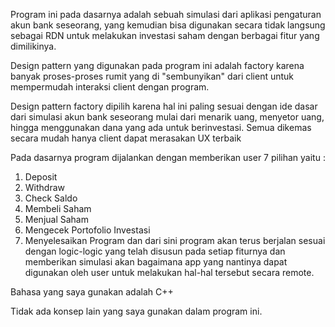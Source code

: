 Program ini pada dasarnya adalah sebuah simulasi dari aplikasi pengaturan akun bank seseorang, yang kemudian bisa digunakan secara tidak langsung sebagai RDN untuk melakukan investasi saham  dengan berbagai fitur yang dimilikinya. 

Design pattern yang digunakan pada program ini adalah factory karena banyak proses-proses rumit yang di "sembunyikan" dari client untuk mempermudah interaksi client dengan program.

Design pattern factory dipilih karena hal ini paling sesuai dengan ide dasar dari simulasi akun bank seseorang mulai dari menarik uang, menyetor uang, hingga menggunakan dana yang ada untuk berinvestasi. Semua dikemas secara mudah hanya client dapat merasakan UX terbaik

Pada dasarnya program dijalankan dengan memberikan user 7 pilihan yaitu :
1. Deposit
2. Withdraw
3. Check Saldo
4. Membeli Saham
5. Menjual Saham
6. Mengecek Portofolio Investasi
7. Menyelesaikan Program
dan dari sini program akan terus berjalan sesuai dengan logic-logic yang telah disusun pada setiap fiturnya dan memberikan simulasi akan bagaimana app yang nantinya dapat digunakan oleh user untuk melakukan hal-hal tersebut secara remote.

Bahasa yang saya gunakan adalah C++

Tidak ada konsep lain yang saya gunakan dalam program ini.